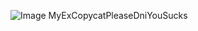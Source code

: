 ![Image](https://github.com/user-attachments/assets/3cc58079-271c-4d4c-ad17-301cd2b34f64)
MyExCopycatPleaseDniYouSucks
